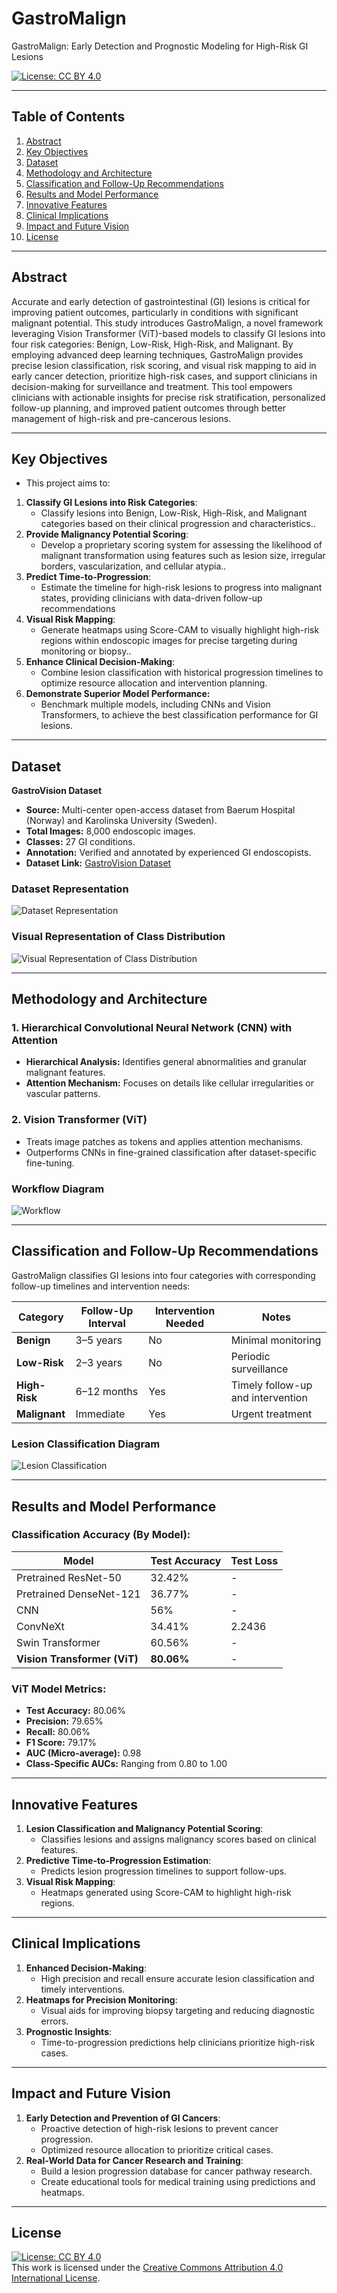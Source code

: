 # GastroMalign
GastroMalign: Early Detection and Prognostic Modeling for High-Risk GI Lesions

[![License: CC BY 4.0](https://img.shields.io/badge/License-CC%20BY%204.0-lightgrey.svg)](https://creativecommons.org/licenses/by/4.0/)

---

## **Table of Contents**
1. [Abstract](#abstract)
2. [Key Objectives](#key-objectives)
3. [Dataset](#dataset)
4. [Methodology and Architecture](#methodology-and-architecture)
5. [Classification and Follow-Up Recommendations](#classification-and-follow-up-recommendations)
6. [Results and Model Performance](#results-and-model-performance)
7. [Innovative Features](#innovative-features)
8. [Clinical Implications](#clinical-implications)
9. [Impact and Future Vision](#impact-and-future-vision)
10. [License](#license)

---

## **Abstract**
Accurate and early detection of gastrointestinal (GI) lesions is critical for improving patient outcomes, particularly in conditions with significant malignant potential. This study introduces GastroMalign, a novel framework leveraging Vision Transformer (ViT)-based models to classify GI lesions into four risk categories: Benign, Low-Risk, High-Risk, and Malignant. By employing advanced deep learning techniques, GastroMalign provides precise lesion classification, risk scoring, and visual risk mapping to aid in early cancer detection, prioritize high-risk cases, and support clinicians in decision-making for surveillance and treatment. This tool empowers clinicians with actionable insights for precise risk stratification, personalized follow-up planning, and improved patient outcomes through better management of high-risk and pre-cancerous lesions.

---

## **Key Objectives**
- This project aims to:
1. **Classify GI Lesions into Risk Categories**:
   - Classify lesions into Benign, Low-Risk, High-Risk, and Malignant categories based on their clinical progression and characteristics..
2. **Provide Malignancy Potential Scoring**:
   - Develop a proprietary scoring system for assessing the likelihood of malignant transformation using features such as lesion size, irregular borders, vascularization, and cellular atypia..
3. **Predict Time-to-Progression**:
   - Estimate the timeline for high-risk lesions to progress into malignant states, providing clinicians with data-driven follow-up recommendations
4. **Visual Risk Mapping**:
   - Generate heatmaps using Score-CAM to visually highlight high-risk regions within endoscopic images for precise targeting during monitoring or biopsy..
5. **Enhance Clinical Decision-Making**:
   - Combine lesion classification with historical progression timelines to optimize resource allocation and intervention planning.
6. **Demonstrate Superior Model Performance:**
   - Benchmark multiple models, including CNNs and Vision Transformers, to achieve the best classification performance for GI lesions.

---

## **Dataset**
**GastroVision Dataset**  
- **Source:** Multi-center open-access dataset from Baerum Hospital (Norway) and Karolinska University (Sweden).
- **Total Images:** 8,000 endoscopic images.
- **Classes:** 27 GI conditions.
- **Annotation:** Verified and annotated by experienced GI endoscopists.
- **Dataset Link:** [GastroVision Dataset](https://osf.io/84e7f/)

### Dataset Representation
![Dataset Representation](dataset_representation.png)

### Visual Representation of Class Distribution
![Visual Representation of Class Distribution](class_distribution.png)

---

## **Methodology and Architecture**
### 1. **Hierarchical Convolutional Neural Network (CNN) with Attention**
   - **Hierarchical Analysis:** Identifies general abnormalities and granular malignant features.
   - **Attention Mechanism:** Focuses on details like cellular irregularities or vascular patterns.

### 2. **Vision Transformer (ViT)**
   - Treats image patches as tokens and applies attention mechanisms.
   - Outperforms CNNs in fine-grained classification after dataset-specific fine-tuning.

### Workflow Diagram
![Workflow](work_flow.png)

---

## **Classification and Follow-Up Recommendations**
GastroMalign classifies GI lesions into four categories with corresponding follow-up timelines and intervention needs:

| **Category** | **Follow-Up Interval** | **Intervention Needed** | **Notes**                            |
|--------------|-------------------------|--------------------------|---------------------------------------|
| **Benign**   | 3–5 years              | No                      | Minimal monitoring                    |
| **Low-Risk** | 2–3 years              | No                      | Periodic surveillance                 |
| **High-Risk**| 6–12 months            | Yes                     | Timely follow-up and intervention     |
| **Malignant**| Immediate              | Yes                     | Urgent treatment                      |

### Lesion Classification Diagram
![Lesion Classification](lession_classification.png)

---

## **Results and Model Performance**

### Classification Accuracy (By Model):
| **Model**                | **Test Accuracy** | **Test Loss** |
|--------------------------|-------------------|---------------|
| Pretrained ResNet-50     | 32.42%           | -             |
| Pretrained DenseNet-121  | 36.77%           | -             |
| CNN                      | 56%              | -             |
| ConvNeXt                 | 34.41%           | 2.2436        |
| Swin Transformer         | 60.56%           | -             |
| **Vision Transformer (ViT)** | **80.06%**     | -             |

### ViT Model Metrics:
- **Test Accuracy:** 80.06%
- **Precision:** 79.65%
- **Recall:** 80.06%
- **F1 Score:** 79.17%
- **AUC (Micro-average):** 0.98
- **Class-Specific AUCs:** Ranging from 0.80 to 1.00

---

## **Innovative Features**
1. **Lesion Classification and Malignancy Potential Scoring**:
   - Classifies lesions and assigns malignancy scores based on clinical features.
2. **Predictive Time-to-Progression Estimation**:
   - Predicts lesion progression timelines to support follow-ups.
3. **Visual Risk Mapping**:
   - Heatmaps generated using Score-CAM to highlight high-risk regions.

---

## **Clinical Implications**
1. **Enhanced Decision-Making**:
   - High precision and recall ensure accurate lesion classification and timely interventions.
2. **Heatmaps for Precision Monitoring**:
   - Visual aids for improving biopsy targeting and reducing diagnostic errors.
3. **Prognostic Insights**:
   - Time-to-progression predictions help clinicians prioritize high-risk cases.

---

## **Impact and Future Vision**
1. **Early Detection and Prevention of GI Cancers**:
   - Proactive detection of high-risk lesions to prevent cancer progression.
   - Optimized resource allocation to prioritize critical cases.
2. **Real-World Data for Cancer Research and Training**:
   - Build a lesion progression database for cancer pathway research.
   - Create educational tools for medical training using predictions and heatmaps.

---

## **License**
[![License: CC BY 4.0](https://img.shields.io/badge/License-CC%20BY%204.0-lightgrey.svg)](https://creativecommons.org/licenses/by/4.0/)  
This work is licensed under the [Creative Commons Attribution 4.0 International License](https://creativecommons.org/licenses/by/4.0/).
